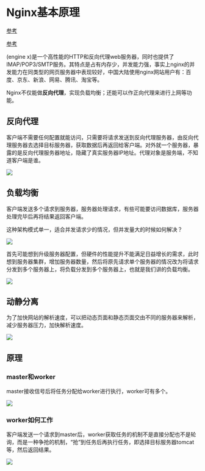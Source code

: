 # Nginx基本原理

[参考](https://baijiahao.baidu.com/s?id=1677770814186358219&wfr=spider&for=pc)

[参考](http://tengine.taobao.org/book/chapter_02.html#id12)

(engine x)是一个高性能的HTTP和反向代理web服务器，同时也提供了IMAP/POP3/SMTP服务。其特点是占有内存少，并发能力强，事实上nginx的并发能力在同类型的网页服务器中表现较好，中国大陆使用nginx网站用户有：百度、京东、新浪、网易、腾讯、淘宝等。

Nginx不仅能做**反向代理**，实现负载均衡；还能可以作正向代理来进行上网等功能。

## 反向代理

客户端不需要任何配置就能访问，只需要将请求发送到反向代理服务器，由反向代理服务器去选择目标服务器，获取数据后再返回给客户端。对外就一个服务器，暴露的是反向代理服务器地址，隐藏了真实服务器IP地址。代理对象是服务端，不知道客户端是谁。

![](https://gitee.com/shilongshen/xiaoxingimagebad/raw/master/img/20210525152429.png)

## 负载均衡

客户端发送多个请求到服务器，服务器处理请求，有些可能要访问数据库，服务器处理完毕后再将结果返回客户端。

这种架构模式单一，适合并发请求少的情况，但并发量大的时候如何解决？

![](https://gitee.com/shilongshen/xiaoxingimagebad/raw/master/img/20210525152659.png)

首先可能想到升级服务器配置，但硬件的性能提升不能满足日益增长的需求，此时想到服务器集群，增加服务器数量，然后将原先请求单个服务器的情况改为将请求分发到多个服务器上，将负载分发到多个服务器上，也就是我们讲的负载均衡。

![](https://gitee.com/shilongshen/xiaoxingimagebad/raw/master/img/20210525152735.png)

## 动静分离

为了加快网站的解析速度，可以把动态页面和静态页面交由不同的服务器来解析，减少服务器压力，加快解析速度。

![](https://gitee.com/shilongshen/xiaoxingimagebad/raw/master/img/20210525152822.png)

## 原理

### master和worker

master接收信号后将任务分配给worker进行执行，worker可有多个。

![](https://gitee.com/shilongshen/xiaoxingimagebad/raw/master/img/20210525153149.png)

### worker如何工作

客户端发送一个请求到master后，worker获取任务的机制不是直接分配也不是轮询，而是一种争抢的机制，“抢”到任务后再执行任务，即选择目标服务器tomcat等，然后返回结果。

![](https://gitee.com/shilongshen/xiaoxingimagebad/raw/master/img/20210525153308.png)


